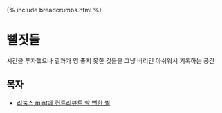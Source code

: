 {% include breadcrumbs.html %}

# 뻘짓들

시간을 투자했으나 결과가 영 좋지 못한 것들을 그냥 버리긴 아쉬워서 기록하는 공간

## 목자

- [리눅스 mint에 컨트리뷰트 할 뻔한 썰](./linux-mint-ssul.md)
